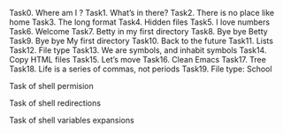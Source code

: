 Task0. Where am I ?
Task1. What’s in there?
Task2. There is no place like home
Task3. The long format 
Task4. Hidden files
Task5. I love numbers
Task6. Welcome
Task7. Betty in my first directory 
Task8. Bye bye Betty 
Task9. Bye bye My first directory 
Task10. Back to the future 
Task11. Lists
Task12. File type 
Task13. We are symbols, and inhabit symbols 
Task14. Copy HTML files
Task15. Let’s move 
Task16. Clean Emacs
Task17. Tree 
Task18. Life is a series of commas, not periods
Task19. File type: School

Task of shell permision

Task of shell redirections 

Task of shell variables expansions 

